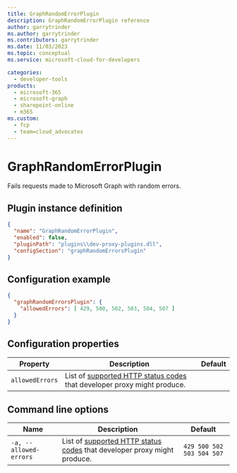 ```yaml
---
title: GraphRandomErrorPlugin
description: GraphRandomErrorPlugin reference
author: garrytrinder
ms.author: garrytrinder
ms.contributors: garrytrinder
ms.date: 11/03/2023
ms.topic: conceptual
ms.service: microsoft-cloud-for-developers

categories:
  - developer-tools
products:
  - microsoft-365
  - microsoft-graph
  - sharepoint-online
  - m365
ms.custom:
  - fcp
  - team=cloud_advocates
---
```


# GraphRandomErrorPlugin

Fails requests made to Microsoft Graph with random errors.

## Plugin instance definition

```json
{
  "name": "GraphRandomErrorPlugin",
  "enabled": false,
  "pluginPath": "plugins\\dev-proxy-plugins.dll",
  "configSection": "graphRandomErrorsPlugin"
}
```

## Configuration example

```json
{
  "graphRandomErrorsPlugin": {
    "allowedErrors": [ 429, 500, 502, 503, 504, 507 ]
  }
}
```

## Configuration properties

| Property | Description | Default |
|----------|-------------|:-------:|
| `allowedErrors` | List of [supported HTTP status codes](./Supported-HTTP-error-status-codes.md) that developer proxy might produce. |  |

## Command line options

| Name | Description | Default |
|----------|-------------|:-------:|
| `-a, --allowed-errors` | List of [supported HTTP status codes](./Supported-HTTP-error-status-codes.md) that developer proxy might produce. | `429 500 502 503 504 507` |

